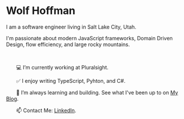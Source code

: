 # Wolf Hoffman 

<p>
I am a software engineer living in Salt Lake City, Utah.

I'm passionate about modern JavaScript frameworks, Domain Driven Design, flow efficiency, and large rocky mountains.
</p>

<br/>


&nbsp;&nbsp;&nbsp;&nbsp;&nbsp;&nbsp;  💻 I’m currently working at Pluralsight.
 
&nbsp;&nbsp;&nbsp;&nbsp;&nbsp;&nbsp;  :white_check_mark: I enjoy writing TypeScript, Pyhton, and C#. 
  
&nbsp;&nbsp;&nbsp;&nbsp;&nbsp;&nbsp;  🔎 I’m always learning and building. See what I've been up to on [My Blog](https://codewithwolf.com/).
    
&nbsp;&nbsp;&nbsp;&nbsp;&nbsp;&nbsp;   📫 Contact Me: [LinkedIn](https://www.linkedin.com/in/mwhoffman/).
